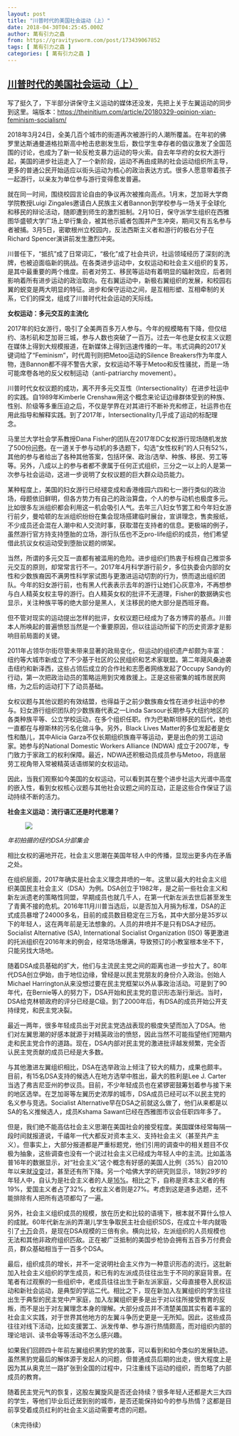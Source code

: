 ```yaml
---
layout: post
title: "川普时代的美国社会运动（上）"
date: 2018-04-30T04:25:45.000Z
author: 萬有引力之蟲
from: https://gravitysworm.com/post/173439067852
tags: [ 萬有引力之蟲 ]
categories: [ 萬有引力之蟲 ]
---
```

<!--1525062345000-->
[川普时代的美国社会运动（上）](https://gravitysworm.com/post/173439067852)
------

<div>
<p>写了挺久了，下半部分讲保守主义运动的媒体还没发，先把上关于左翼运动的同步到这里。端版本：<a href="https://theinitium.com/article/20180329-opinion-xian-feminism-socialism/" target="_blank">https://theinitium.com/article/20180329-opinion-xian-feminism-socialism/</a></p><p>2018年3月24日，全美几百个城市的街道再次被游行的人潮所覆盖。在年初的佛罗里达斯通曼道格拉斯高中枪击悲剧发生后，数位学生幸存者的倡议激发了全国范围的讨论，也成为了新一轮反枪支暴力运动的导火索。自去年华府的女权大游行起，美国的进步社运走入了一个新阶段，运动不再由成熟的社会运动组织所主导，更多的普通公民开始适应以街头运动为核心的政治表达方式。很多人愿意带着孩子一起游行，以亲友为单位参与游行变得愈发普遍。</p><p>就在同一时间，围绕校园言论自由的争议再次被推向高点。1月末，芝加哥大学商学院教授Luigi Zingales邀请白人民族主义者Bannon到学校参与一场关于全球化和移民的辩论活动，随即遭到师生的激烈抵制。2月10日，保守派学生组织在西雅图华盛顿大学广场上举行集会，被其他示威者包围并产生冲突，期间又有五名参与者被捕。3月5日，密歇根州立校园内，反法西斯主义者和游行的极右分子在Richard Spencer演讲前发生激烈冲突。</p><p>川普任下，“抵抗”成了日常词汇，“极化”成了社会共识，社运领域经历了深刻的洗牌，也被迫面临新的挑战。在各类进步运动中，女权运动和社会主义组织的复苏，是其中最重要的两个维度。前者对劳工、移民等运动有着明显的辐射效应，后者则影响着所有进步运动的政治取向。在右翼运动中，新极右翼组织的发展，和校园右翼的蜕变是两大明显的特征。进步和保守运动之间，是互相形塑、互相牵制的关系，它们的探戈，组成了川普时代社会运动的天际线。</p><p><b>女权运动：多元交互的主流化</b></p><p>2017年的妇女游行，吸引了全美两百多万人参与。今年的规模略有下降，但仅纽约、洛杉矶和芝加哥三城，参与人数也突破了一百万。过去一年也是女权主义议题在媒体上得到大规模报道，在新媒体上得到迅速传播的一年。韦式词典的2017关键词给了“Feminism”，时代周刊则把Metoo运动的Silence Breakers作为年度人物，连Bannon都不得不警告大家，女权运动不等于Metoo和反性骚扰，而是一场可能席卷各地的反父权制运动（anti-patriarchy movement）。</p><p>川普时代女权议题的成功，离不开多元交互性（Intersectionality）在进步社运中的实践。自1989年Kimberle Crenshaw用这个概念来论证边缘群体受到的种族、性别、阶级等多重压迫之后，不仅是学界在对其进行不断补充和修正，社运界也在用此指导和解释实践。到了2017年，Intersectionality几乎成了运动的标配理念。 </p><p>马里兰大学社会学系教授Dana Fisher的团队在2017年DC女权游行现场随机发放了500份<a href="http://advances.sciencemag.org/content/3/9/eaao1390" target="_blank">问卷</a>。在一道关于参与动机的多选题下，勾选“女性权利”的人只有52%，其他的参与者给出了各种其他答案，包括环保、政治/选举、种族、移民、劳工等等。另外，八成以上的参与者都不隶属于任何正式组织，三分之一以上的人是第一次参与社会运动，这进一步说明了女权议题的巨大群众动员能力。<br/></p><p>某种程度上，美国的妇女游行已经褪变成和香港维园六四和七一游行类似的政治场，母题依旧鲜明，但各方势力有自己的政治算盘，个人的参与动机也极度多元。比如很多左派组织都会利用这一机会吸引人气。去年三八妇女节罢工和今年妇女游行前夕，曼哈顿的左派组织纷纷在集会现场搭建临时展台，宣讲理念，售卖报纸，不少成员还会混在人潮中和人交流时事，获取潜在支持者的信息。更极端的例子，虽然游行官方持支持堕胎的立场，游行队伍也不乏pro-life组织的成员，他们希望借此抗议女权运动受到堕胎议题的绑架。</p><p>当然，所谓的多元交互一直都有被滥用的危险。进步组织们热衷于标榜自己推崇多元交互的原则，却常常言行不一。2017年4月科学游行前夕，多位执委会内部的女性和少数族裔因不满男性科学家试图与更激进运动切割的行为，愤而退出组织团队。今年的妇女游行前，也有黑人代表表示去年的游行让她们心灰意冷，不再想参与白人精英女权主导的游行。白人精英女权的批评不无道理，Fisher的数据确实也显示，关注种族平等的绝大部分是黑人，关注移民的绝大部分是西班牙裔。</p><p>但不管对现实的运动提出怎样的批评，女权议题已经成为了各方博弈的基点。川普本人所唤起的普遍愤怒当然是一个重要原因，但以往运动所留下的历史资源才是影响目前局面的关键。</p><p>2011年占领华尔街尽管未带来显著的政局变化，但运动的组织遗产却颇为丰富：纽约等大城市新成立了不少基于社区的公民组织和艺术家联盟。第二年飓风桑迪袭击纽约和新泽西，这些占领后成立的合作社和志愿者网络发起了Occupy Sandy的行动，第一次把政治动员的策略运用到灾难救援上。正是这些密集的城市居民网络，为之后的运动打下了动员基础。</p><p>女权议题与其他议题的有效结盟，也得益于之前少数族裔女性在进步社运中的参与。妇女游行组织团队的少数族裔代表之一Linda Sarsour长期参与大纽约地区的各类种族平等、公立学校运动，在多个组织任职。作为巴勒斯坦移民的后代，她也一直都在与穆斯林的污名化做斗争。另外，Black Lives Matter的多位发起者是女性和酷儿，其中Alicia Garza不仅长期组织族裔平等运动，更是出色的劳工运动家。她参与的National Domestic Workers Alliance (NDWA) 成立于2007年，专门致力于家政工的权利保障。最近，NDWA还积极动员成员参与Metoo，将底层劳工视角带入常被精英话语绑架的女权运动。</p><p>因此，当我们观察如今美国的女权运动，可以看到其在整个进步社运大光谱中高度的嵌入性，看到女权核心议题与其他社会议题之间的互动，正是这些合作保证了运动持续不断的活力。 </p><p><b>社会主义运动：流行语汇还是时代思潮？</b></p><figure class="tmblr-full" data-orig-height="3036" data-orig-width="4048" style=""><img src="https://64.media.tumblr.com/4421c3c659e036cfe9797900e2afcc79/tumblr_inline_p7zdq00DIF1qmojoa_540.jpg" data-orig-height="3036" data-orig-width="4048"/></figure><p><i>年初拍摄的纽约DSA分部集会</i></p><p>相比女权的遍地开花，社会主义思潮在美国年轻人中的传播，显现出更多内在矛盾之处。</p><p>在组织层面，2017年确实是社会主义理念井喷的一年。这里以最大的社会主义组织美国民主社会主义（DSA）为例。DSA创立于1982年，是之前一些社会主义和新左派遗老的策略性同盟，早期成员也就几千人，在第一代新左派去世后甚至发生了青黄不接的危机。2016年11月川普当选后，以是否加入月捐为标准，DSA的正式成员暴增了24000多名，目前的成员数目稳定在三万名，其中大部分是35岁以下的年轻人，这在两年前是无法想象的。人员的井喷并不是只有DSA才经历。Socialist Alternative (SA), International Socialist Organization (ISO) 等更激进的托派组织在2016年末的例会，经常场场爆满，导致预订的小教室根本坐不下，只能另找大场地。</p><p>随着DSA成员基础的扩大，他们与主流民主党之间的距离也进一步拉大了。80年代DSA创立伊始，由于地位边缘，曾经是以民主党朋友的身份介入政治。创始人Michael Harrington从来没想过要在民主党框架以外从事政治活动。可是到了90年代，在Bernie等人的努力下，DSA开始和民主党的意识形态渐行渐远。当时，DSA给克林顿政府的评分已经是C级。到了2000年后，有DSA的成员开始公开支持绿党，和民主党决裂。</p><p>最近一两年，很多年轻成员出于对民主党选战表现的极度失望而加入了DSA。他们对左翼思潮的好感本就源于对精英政治的愤怒，因此当然不可能指望他们短期内走和民主党合作的道路。现在，DSA内部对民主党的激进批评越发频繁，完全否认民主党贡献的成员已经是大多数。</p><p>与其他激进左翼组织相比，DSA在选举政治上倾注了较大的精力，成果也颇丰。目前，有15名DSA支持的候选人在地方选举中胜出，最大的胜利是Lee J. Carter当选了弗吉尼亚州的参议员。目前，不少年轻成员也在紧锣密鼓筹划着参与接下来的地区选举。在芝加哥等左翼历史浓厚的城市，DSA成员已经可以不以民主党的名义参与竞选。Socialist Alternative早在DSA之前就这么做了，他们从来都是以SA的名义推候选人，成员Kshama Sawant已经在西雅图市议会任职四年多了。 </p><p>但是，我们绝不能高估社会主义思潮在美国社会的接受程度。美国媒体经常每隔一段时间就报道说，千禧年一代大都反对资本主义、支持社会主义（甚至共产主义）。但事实上，大部分报道都是严重标题党，他们引用的调查中的相关题目不仅极为抽象，这些调查也没有一个说过社会主义已经成为年轻人中的主流。比如盖洛普16年的数据显示，对“社会主义”这个概念有好感的美国人比例（35%）自2010年以来就<a href="http://news.gallup.com/poll/191354/americans-views-socialism-capitalism-little-changed.aspx" target="_blank">没变</a>过，甚至还有所下降。另一个哈佛大学的研究则显示，18到29岁的年轻人中，自认为是社会主义者的人是<a href="http://iop.harvard.edu/youth-poll/past/harvard-iop-spring-2016-poll" target="_blank">16%</a>。相比之下，自称是资本主义者的有19%，爱国主义者占了32%，女权主义者则是27%。考虑到这是道多选题，还不能排除有人把所有选项都勾了一遍。 </p><p>另外，社会主义组织成员的规模，放在历史和比较的语境下，根本就不算什么惊人的成就。60年代新左派的弄潮儿学生争取民主社会组织SDS，在成立十年内就吸引了<a href="https://theconversation.com/what-was-the-protest-group-students-for-a-democratic-society-five-questions-answered-76849?xid=PS_smithsonian" target="_blank">十万</a>会员，是现在DSA规模的三倍有余。横向比较，左派组织的人员规模也无法和其他非政府组织匹敌。正在被广泛抵制的美国步枪协会拥有五百多万付费会员，群众基础相当于一百多个DSA。</p><p>最后，组织成员的增长，并不一定说明社会主义作为一种意识形态的流行。这批新加入社会主义组织的学生成员，和已有的左派成员往往出生于不同的家庭背景。在笔者有过观察的一些组织中，老成员往往出生于新左派家庭，父母直接卷入民权运动和新社会运动，是典型的学运二代。相比之下，现在新加入左翼组织的学生往往出生于典型的民主党中产家庭，加入左翼组织更多是出于对以往所接受教育的反叛，而不是出于对左翼理念本身的理解。大部分成员并不清楚美国其实有着丰富的社会主义实践，对于世界其他地方的左翼斗争历史更是一无所知。因此，这些成员往往对线下活动，比如支援罢工、派发传单、参与游行热情颇高，而对组织内部的理论培训、读书会等等活动不怎么感兴趣。</p><p>如果我们回顾四十年前左翼组织黑豹党的故事，可以看到和如今类似的发展轨迹。虽然黑豹党最后的解体源于发起人的问题，但普通成员后期的出走，很大程度上是因为其从奥克兰一路扩张到全国的过程中，只注重线下运动的组织，而忽略了内部成员的教育。</p><p>随着民主党元气的恢复，这股左翼旋风是否还会持续？很多年轻人还都是大三大四的学生，等他们毕业后迁居到别的城市，是否还能保持如今的参与热情？这都是目前享受着成员红利的社会主义运动需要考虑的问题。</p><p>（未完待续）</p>
</div>
